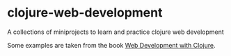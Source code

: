 clojure-web-development
=======================

A collections of miniprojects to learn and practice clojure web development

Some examples are taken from the book [Web Development with Clojure](http://pragprog.com/book/dswdcloj/web-development-with-clojure).
